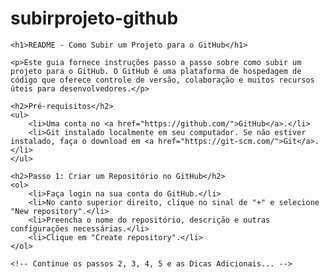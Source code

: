 # subirprojeto-github


    <h1>README - Como Subir um Projeto para o GitHub</h1>

    <p>Este guia fornece instruções passo a passo sobre como subir um projeto para o GitHub. O GitHub é uma plataforma de hospedagem de código que oferece controle de versão, colaboração e muitos recursos úteis para desenvolvedores.</p>

    <h2>Pré-requisitos</h2>
    <ul>
        <li>Uma conta no <a href="https://github.com/">GitHub</a>.</li>
        <li>Git instalado localmente em seu computador. Se não estiver instalado, faça o download em <a href="https://git-scm.com/">Git</a>.</li>
    </ul>

    <h2>Passo 1: Criar um Repositório no GitHub</h2>
    <ol>
        <li>Faça login na sua conta do GitHub.</li>
        <li>No canto superior direito, clique no sinal de "+" e selecione "New repository".</li>
        <li>Preencha o nome do repositório, descrição e outras configurações necessárias.</li>
        <li>Clique em "Create repository".</li>
    </ol>

    <!-- Continue os passos 2, 3, 4, 5 e as Dicas Adicionais... -->
